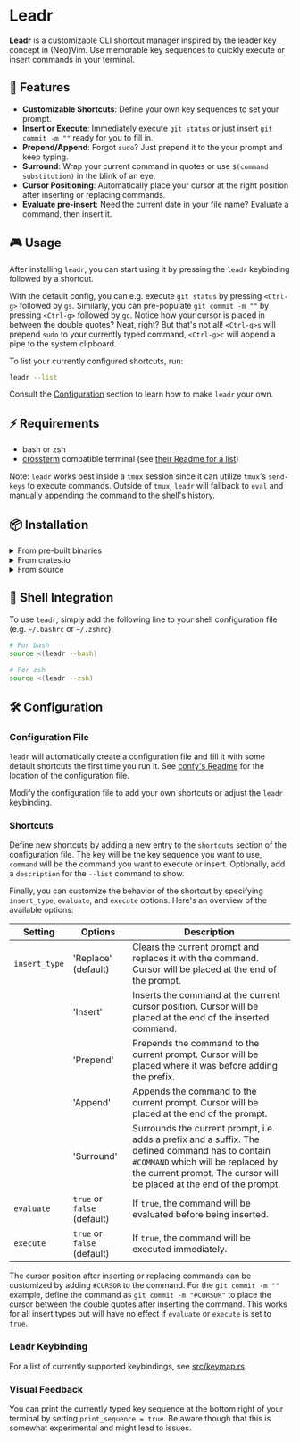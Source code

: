 # Leadr

**Leadr** is a customizable CLI shortcut manager inspired by the leader key concept in (Neo)Vim.
Use memorable key sequences to quickly execute or insert commands in your terminal.

## 💪 Features

- **Customizable Shortcuts**: Define your own key sequences to set your prompt.
- **Insert or Execute**: Immediately execute `git status` or just insert `git commit -m ""` ready for you to fill in.
- **Prepend/Append**: Forgot `sudo`? Just prepend it to the your prompt and keep typing.
- **Surround**: Wrap your current command in quotes or use `$(command substitution)` in the blink of an eye.
- **Cursor Positioning**: Automatically place your cursor at the right position after inserting or replacing commands.
- **Evaluate pre-insert**: Need the current date in your file name? Evaluate a command, then insert it.

## 🎮 Usage

After installing `leadr`, you can start using it by pressing the `leadr` keybinding followed by a shortcut.

With the default config, you can e.g. execute `git status` by pressing `<Ctrl-g>` followed by `gs`.
Similarly, you can pre-populate `git commit -m ""` by pressing `<Ctrl-g>` followed by `gc`.
Notice how your cursor is placed in between the double quotes? Neat, right?
But that's not all!
`<Ctrl-g>s` will prepend `sudo` to your currently typed command, `<Ctrl-g>c` will append a pipe to the system clipboard.

To list your currently configured shortcuts, run:
```bash
leadr --list
```

Consult the [Configuration](#-configuration) section to learn how to make `leadr` your own.

## ⚡️ Requirements

- bash or zsh
- [crossterm](https://docs.rs/crossterm/latest/crossterm/index.html) compatible terminal (see [their Readme for a list](https://github.com/crossterm-rs/crossterm?tab=readme-ov-file#tested-terminals))

Note: `leadr` works best inside a `tmux` session since it can utilize `tmux`'s `send-keys` to execute commands.
Outside of `tmux`, `leadr` will fallback to `eval` and manually appending the command to the shell's history.

## 📦 Installation

<details>
<summary>From pre-built binaries</summary>

You can download pre-built binaries from the [releases page](https://github.com/ll-nick/leadr/releases/latest).
Just copy the binary to a directory in your `PATH`, e.g. using the following command:
```bash
curl -L https://github.com/ll-nick/leadr/releases/latest/download/leadr -o ~/.local/bin/leadr
chmod +x ~/.local/bin/leadr
```

</details>

<details>
<summary>From crates.io</summary>

You can install `leadr` using cargo:
```bash
cargo install leadr
```
This will install the latest version of `leadr` from [crates.io](https://crates.io/crates/leadr).

</details>

<details>
<summary>From source</summary>

You can build `leadr` from source using cargo:

```bash
git clone https://github.com/ll-nick/leadr.git
cd leadr
cargo install --path .
```

</details>

## 🐚 Shell Integration

To use `leadr`, simply add the following line to your shell configuration file (e.g. `~/.bashrc` or `~/.zshrc`):

```bash
# For bash
source <(leadr --bash)
```

```zsh
# For zsh
source <(leadr --zsh)
```

## 🛠️ Configuration

### Configuration File

`leadr` will automatically create a configuration file and fill it with some default shortcuts the first time you run it.
See [confy's Readme](https://github.com/rust-cli/confy?tab=readme-ov-file#config-file-location) for the location of the configuration file.

Modify the configuration file to add your own shortcuts or adjust the `leadr` keybinding.

### Shortcuts

Define new shortcuts by adding a new entry to the `shortcuts` section of the configuration file.
The key will be the key sequence you want to use, `command` will be the command you want to execute or insert.
Optionally, add a `description` for the `--list` command to show.

Finally, you can customize the behavior of the shortcut by specifying `insert_type`, `evaluate`, and `execute` options.
Here's an overview of the available options:

| Setting | Options | Description |
| ------- | ------- | ----------- |
| `insert_type` | 'Replace' (default) | Clears the current prompt and replaces it with the command. Cursor will be placed at the end of the prompt. |
|               | 'Insert' | Inserts the command at the current cursor position. Cursor will be placed at the end of the inserted command. |
|               | 'Prepend' | Prepends the command to the current prompt. Cursor will be placed where it was before adding the prefix. |
|               | 'Append' | Appends the command to the current prompt. Cursor will be placed at the end of the prompt. |
|               | 'Surround' | Surrounds the current prompt, i.e. adds a prefix and a suffix. The defined command has to contain `#COMMAND` which will be replaced by the current prompt. The cursor will be placed at the end of the prompt. |
| `evaluate` | `true` or `false` (default) | If `true`, the command will be evaluated before being inserted. |
| `execute` | `true` or `false` (default) | If `true`, the command will be executed immediately. |

The cursor position after inserting or replacing commands can be customized by adding `#CURSOR` to the command.
For the `git commit -m ""` example, define the command as `git commit -m "#CURSOR"` to place the cursor between the double quotes after inserting the command.
This works for all insert types but will have no effect if `evaluate` or `execute` is set to `true`.

### Leadr Keybinding

For a list of currently supported keybindings, see [src/keymap.rs](src/keymap.rs).

### Visual Feedback

You can print the currently typed key sequence at the bottom right of your terminal by setting `print_sequence = true`.
Be aware though that this is somewhat experimental and might lead to issues.
